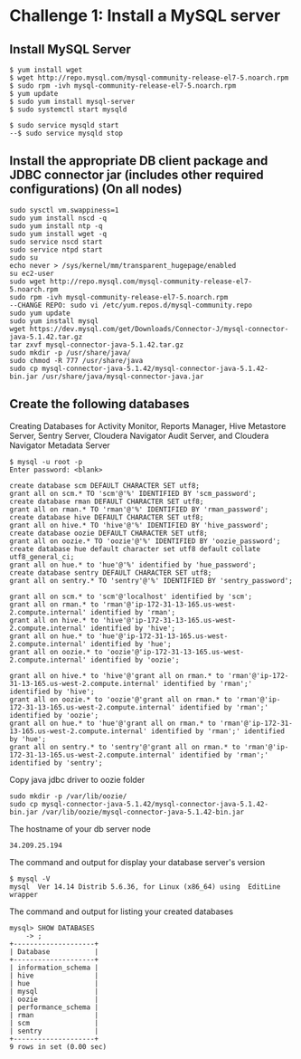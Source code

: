 # Challenge 1: Install a MySQL server

## Install MySQL Server
```
$ yum install wget
$ wget http://repo.mysql.com/mysql-community-release-el7-5.noarch.rpm
$ sudo rpm -ivh mysql-community-release-el7-5.noarch.rpm
$ yum update
$ sudo yum install mysql-server
$ sudo systemctl start mysqld

$ sudo service mysqld start
--$ sudo service mysqld stop
```


## Install the appropriate DB client package and JDBC connector jar (includes other required configurations) (On all nodes) 
```
sudo sysctl vm.swappiness=1
sudo yum install nscd -q
sudo yum install ntp -q
sudo yum install wget -q
sudo service nscd start
sudo service ntpd start
sudo su
echo never > /sys/kernel/mm/transparent_hugepage/enabled
su ec2-user
sudo wget http://repo.mysql.com/mysql-community-release-el7-5.noarch.rpm
sudo rpm -ivh mysql-community-release-el7-5.noarch.rpm
--CHANGE REPO: sudo vi /etc/yum.repos.d/mysql-community.repo
sudo yum update
sudo yum install mysql
wget https://dev.mysql.com/get/Downloads/Connector-J/mysql-connector-java-5.1.42.tar.gz
tar zxvf mysql-connector-java-5.1.42.tar.gz
sudo mkdir -p /usr/share/java/
sudo chmod -R 777 /usr/share/java
sudo cp mysql-connector-java-5.1.42/mysql-connector-java-5.1.42-bin.jar /usr/share/java/mysql-connector-java.jar
```


## Create the following databases
Creating Databases for Activity Monitor, Reports Manager, Hive Metastore Server, Sentry Server, Cloudera Navigator Audit Server, and Cloudera Navigator Metadata Server
```
$ mysql -u root -p
Enter password: <blank>

create database scm DEFAULT CHARACTER SET utf8;
grant all on scm.* TO 'scm'@'%' IDENTIFIED BY 'scm_password';
create database rman DEFAULT CHARACTER SET utf8;
grant all on rman.* TO 'rman'@'%' IDENTIFIED BY 'rman_password';
create database hive DEFAULT CHARACTER SET utf8;
grant all on hive.* TO 'hive'@'%' IDENTIFIED BY 'hive_password';
create database oozie DEFAULT CHARACTER SET utf8;
grant all on oozie.* TO 'oozie'@'%' IDENTIFIED BY 'oozie_password';
create database hue default character set utf8 default collate utf8_general_ci;
grant all on hue.* to 'hue'@'%' identified by 'hue_password';
create database sentry DEFAULT CHARACTER SET utf8;
grant all on sentry.* TO 'sentry'@'%' IDENTIFIED BY 'sentry_password';

grant all on scm.* to 'scm'@'localhost' identified by 'scm';
grant all on rman.* to 'rman'@'ip-172-31-13-165.us-west-2.compute.internal' identified by 'rman';
grant all on hive.* to 'hive'@'ip-172-31-13-165.us-west-2.compute.internal' identified by 'hive';
grant all on hue.* to 'hue'@'ip-172-31-13-165.us-west-2.compute.internal' identified by 'hue';
grant all on oozie.* to 'oozie'@'ip-172-31-13-165.us-west-2.compute.internal' identified by 'oozie';

grant all on hive.* to 'hive'@'grant all on rman.* to 'rman'@'ip-172-31-13-165.us-west-2.compute.internal' identified by 'rman';' identified by 'hive';
grant all on oozie.* to 'oozie'@'grant all on rman.* to 'rman'@'ip-172-31-13-165.us-west-2.compute.internal' identified by 'rman';' identified by 'oozie';
grant all on hue.* to 'hue'@'grant all on rman.* to 'rman'@'ip-172-31-13-165.us-west-2.compute.internal' identified by 'rman';' identified by 'hue';
grant all on sentry.* to 'sentry'@'grant all on rman.* to 'rman'@'ip-172-31-13-165.us-west-2.compute.internal' identified by 'rman';' identified by 'sentry';
```

Copy java jdbc driver to oozie folder
```
sudo mkdir -p /var/lib/oozie/
sudo cp mysql-connector-java-5.1.42/mysql-connector-java-5.1.42-bin.jar /var/lib/oozie/mysql-connector-java-5.1.42-bin.jar
```

The hostname of your db server node
```
34.209.25.194
```

The command and output for display your database server's version
```
$ mysql -V
mysql  Ver 14.14 Distrib 5.6.36, for Linux (x86_64) using  EditLine wrapper

```
The command and output for listing your created databases
```
mysql> SHOW DATABASES
    -> ;
+--------------------+
| Database           |
+--------------------+
| information_schema |
| hive               |
| hue                |
| mysql              |
| oozie              |
| performance_schema |
| rman               |
| scm                |
| sentry             |
+--------------------+
9 rows in set (0.00 sec)
```






